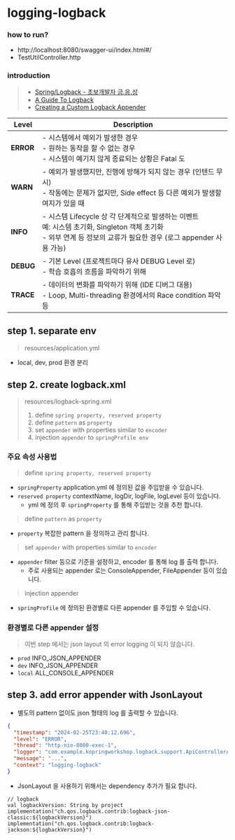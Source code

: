 # logging-logback

### how to run?

- http://localhost:8080/swagger-ui/index.html#/
- TestUtilController.http

### introduction

> - [Spring/Logback - 초보개발자 긍.응.성](https://ckddn9496.tistory.com/category/Spring/Logback)
> - [A Guide To Logback](https://www.baeldung.com/logback)
> - [Creating a Custom Logback Appender](https://www.baeldung.com/custom-logback-appender)

| Level     | Description                                                                                                        |
|-----------|--------------------------------------------------------------------------------------------------------------------|
| **ERROR** | - 시스템에서 예외가 발생한 경우<br>- 원하는 동작을 할 수 없는 경우<br>- 시스템이 예기치 않게 종료되는 상황은 Fatal 도                                        |
| **WARN**  | - 예외가 발생했지만, 진행에 방해가 되지 않는 경우 (인텐드 무시)<br>- 작동에는 문제가 없지만, Side effect 등 다른 예외가 발생할 여지가 있을 때                        |
| **INFO**  | - 시스템 Lifecycle 상 각 단계적으로 발생하는 이벤트<br>예: 시스템 초기화, Singleton 객체 초기화<br>- 외부 연계 등 정보의 교류가 필요한 경우 (로그 appender 사용 가능) |
| **DEBUG** | - 기본 Level (프로젝트마다 유사 DEBUG Level 로)<br>- 학습 호흡의 흐름을 파악하기 위해                                                       |
| **TRACE** | - 데이터의 변화를 파악하기 위해 (IDE 디버그 대용)<br>- Loop, Multi-threading 환경에서의 Race condition 파악 등                               |

## step 1. separate env

> resources/application.yml

- local, dev, prod 환경 분리

## step 2. create logback.xml

> resources/logback-spring.xml
> 1. define `spring property, reserved property`
> 2. define `pattern` as `property`
> 3. set `appender` with properties similar to `encoder`
> 4. injection `appender` to `springProfile env`

### 주요 속성 사용법

> define `spring property, reserved property`

- `springProperty` application.yml 에 정의된 값을 주입받을 수 있습니다.
- `reserved property` contextName, logDir, logFile, logLevel 등이 있습니다.
    - yml 에 정의 후 `springProperty` 를 통해 주입받는 것을 추천 합니다.

> define `pattern` as `property`

- `property` 복잡한 pattern 을 정의하고 관리 합니다.

> set `appender` with properties similar to `encoder`

- `appender` filter 등으로 기준을 설정하고, encoder 를 통해 log 를 출력 합니다.
    - 주로 사용되는 appender 로는 ConsoleAppender, FileAppender 등이 있습니다.

> injection appender

- `springProfile` 에 정의된 환경별로 다른 appender 를 주입할 수 있습니다.

### 환경별로 다른 appender 설정

> 이번 step 에서는 json layout 의 error logging 이 되지 않습니다.

- `prod` INFO_JSON_APPENDER
- `dev` INFO_JSON_APPENDER
- `local` ALL_CONSOLE_APPENDER

## step 3. add error appender with JsonLayout

- 별도의 pattern 없이도 json 형태의 log 를 출력할 수 있습니다.

```json
{
  "timestamp": "2024-02-25T23:40:12.696",
  "level": "ERROR",
  "thread": "http-nio-8080-exec-1",
  "logger": "com.example.kopringworkshop.logback.support.ApiControllerAdvice",
  "message": "...",
  "context": "logging-logback"
}
```

- JsonLayout 을 사용하기 위해서는 dependency 추가가 필요 합니다.

``` 
// logback
val logbackVersion: String by project
implementation("ch.qos.logback.contrib:logback-json-classic:${logbackVersion}")
implementation("ch.qos.logback.contrib:logback-jackson:${logbackVersion}") 
```
